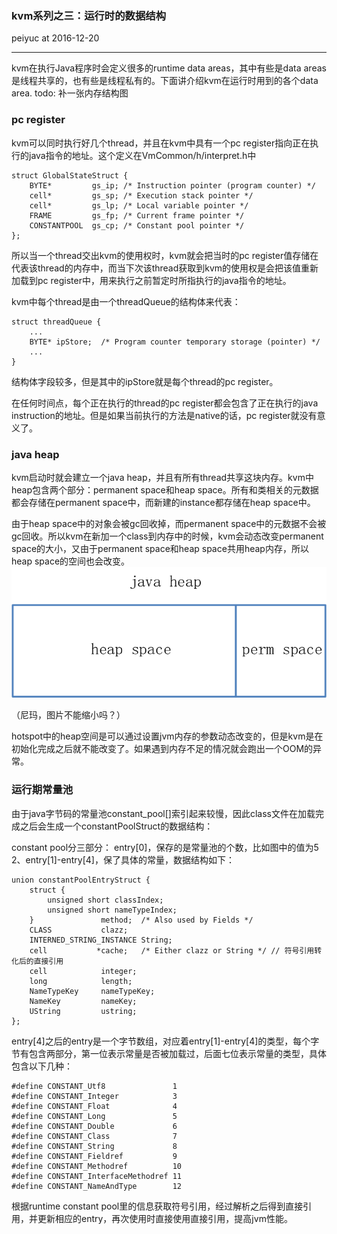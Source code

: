 
### kvm系列之三：运行时的数据结构
peiyuc at 2016-12-20

------
kvm在执行Java程序时会定义很多的runtime data areas，其中有些是data areas是线程共享的，也有些是线程私有的。下面讲介绍kvm在运行时用到的各个data area.
todo: 补一张内存结构图

### pc register

kvm可以同时执行好几个thread，并且在kvm中具有一个pc register指向正在执行的java指令的地址。这个定义在VmCommon/h/interpret.h中
```
struct GlobalStateStruct { 
    BYTE*         gs_ip; /* Instruction pointer (program counter) */
    cell*         gs_sp; /* Execution stack pointer */
    cell*         gs_lp; /* Local variable pointer */
    FRAME         gs_fp; /* Current frame pointer */
    CONSTANTPOOL  gs_cp; /* Constant pool pointer */
};
```
所以当一个thread交出kvm的使用权时，kvm就会把当时的pc register值存储在代表该thread的内存中，而当下次该thread获取到kvm的使用权是会把该值重新加载到pc register中，用来执行之前暂定时所指执行的java指令的地址。

kvm中每个thread是由一个threadQueue的结构体来代表：
```
struct threadQueue {
    ...
    BYTE* ipStore;  /* Program counter temporary storage (pointer) */
    ...
}
```
结构体字段较多，但是其中的ipStore就是每个thread的pc register。

在任何时间点，每个正在执行的thread的pc register都会包含了正在执行的java instruction的地址。但是如果当前执行的方法是native的话，pc register就没有意义了。

### java heap

kvm启动时就会建立一个java heap，并且有所有thread共享这块内存。kvm中heap包含两个部分：permanent space和heap space。所有和类相关的元数据都会存储在permanent space中，而新建的instance都存储在heap space中。

由于heap space中的对象会被gc回收掉，而permanent space中的元数据不会被gc回收。所以kvm在新加一个class到内存中的时候，kvm会动态改变permanent space的大小，又由于permanent space和heap space共用heap内存，所以heap space的空间也会改变。
![heap space](pics/heap.png)

（尼玛，图片不能缩小吗？）

hotspot中的heap空间是可以通过设置jvm内存的参数动态改变的，但是kvm是在初始化完成之后就不能改变了。如果遇到内存不足的情况就会跑出一个OOM的异常。

### 运行期常量池

由于java字节码的常量池constant_pool[]索引起来较慢，因此class文件在加载完成之后会生成一个constantPoolStruct的数据结构：


constant pool分三部分： 
entry[0]，保存的是常量池的个数，比如图中的值为5
2、entry[1]-entry[4]，保了具体的常量，数据结构如下：
```
union constantPoolEntryStruct {
    struct {
        unsigned short classIndex;
        unsigned short nameTypeIndex;
    }               method;  /* Also used by Fields */
    CLASS           clazz;
    INTERNED_STRING_INSTANCE String;
    cell           *cache;   /* Either clazz or String */ // 符号引用转化后的直接引用
    cell            integer;
    long            length;
    NameTypeKey     nameTypeKey;
    NameKey         nameKey;
    UString         ustring;
};
```
entry[4]之后的entry是一个字节数组，对应着entry[1]-entry[4]的类型，每个字节有包含两部分，第一位表示常量是否被加载过，后面七位表示常量的类型，具体包含以下几种：
```
#define CONSTANT_Utf8               1
#define CONSTANT_Integer            3
#define CONSTANT_Float              4
#define CONSTANT_Long               5
#define CONSTANT_Double             6
#define CONSTANT_Class              7
#define CONSTANT_String             8
#define CONSTANT_Fieldref           9
#define CONSTANT_Methodref          10
#define CONSTANT_InterfaceMethodref 11
#define CONSTANT_NameAndType        12
```
根据runtime constant pool里的信息获取符号引用，经过解析之后得到直接引用，并更新相应的entry，再次使用时直接使用直接引用，提高jvm性能。